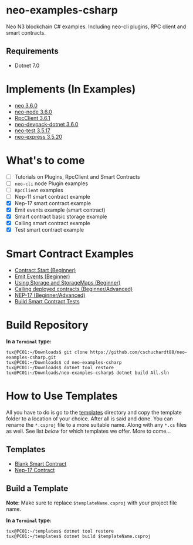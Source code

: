 # neo-examples-csharp
Neo N3 blockchain C# examples. Including neo-cli plugins, RPC client and smart contracts.

## Requirements
- Dotnet 7.0

# Implements (In Examples)
- [neo 3.6.0](https://github.com/neo-project/neo/releases/tag/v3.6.0)
- [neo-node 3.6.0](https://github.com/neo-project/neo-node/releases/tag/v3.6.0)
- [RpcClient 3.6.1](https://github.com/neo-project/neo-modules/releases/tag/v3.6.1)
- [neo-devpack-dotnet 3.6.0](https://github.com/neo-project/neo-devpack-dotnet/releases/tag/v3.6.0)
- [neo-test 3.5.17](https://github.com/N3developertoolkit/neo-test/releases/tag/3.5.17)
- [neo-express 3.5.20](https://github.com/neo-project/neo-express/releases/tag/3.5.20)

# What's to come
- [ ] Tutorials on Plugins, RpcClient and Smart Contracts
- [ ] `neo-cli` node Plugin examples
- [ ] `RpcClient` examples
- [ ] Nep-11 smart contract example
- [x] Nep-17 smart contract example
- [x] Emit events example (smart contract)
- [x] Smart contract basic storage example
- [x] Calling smart contract example
- [x] Test smart contract example

# Smart Contract Examples
- [Contract Start (Beginner)](/src/HelloWorldContract/HelloWorldContract.cs)
- [Emit Events (Beginner)](/src/EventContract/EventContract.cs)
- [Using Storage and StorageMaps (Beginner)](/src/StorageContract/StorageContract.cs)
- [Calling deployed contracts (Beginner/Advanced)](/src/CallContract)
- [NEP-17 (Beginner/Advanced)](/src/ExampleCoin/ExampleCoin.cs)
- [Build Smart Contract Tests](/tests/Contract.Tests)

# Build Repository
**In a `Terminal` type:**
```
tux@PC01:~/Downloads$ git clone https://github.com/cschuchardt88/neo-examples-csharp.git
tux@PC01:~/Downloads$ cd neo-examples-csharp
tux@PC01:~/Downloads$ dotnet tool restore
tux@PC01:~/Downloads/neo-examples-csharp$ dotnet build All.sln
```

# How to Use Templates
All you have to do is go to the [templates](/templates/Contracts/) directory and copy the
template folder to a location of your choice. After all is said and done. You can
rename the `*.csproj` file to a more suitable name. Along with any `*.cs` files
as well. See list _below_ for which templates we offer. More to come...

## Templates
- [Blank Smart Contract](/templates/Contracts/BlankContract)
- [Nep-17 Contract](/templates/Contracts/BlankNep17Token)

## Build a Template
**Note**: Make sure to replace `$templateName.csproj` with your project file name.

**In a `Terminal` type:**
```
tux@PC01:~/templates$ dotnet tool restore
tux@PC01:~/templates$ dotnet build $templateName.csproj
```
